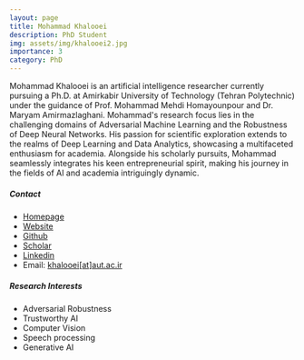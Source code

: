 ```yaml
---
layout: page
title: Mohammad Khalooei
description: PhD Student
img: assets/img/khalooei2.jpg
importance: 3
category: PhD
---
```


Mohammad Khalooei is an artificial intelligence researcher currently pursuing a Ph.D. at Amirkabir University of Technology (Tehran Polytechnic) under the guidance of Prof. Mohammad Mehdi Homayounpour and Dr. Maryam Amirmazlaghani. Mohammad's research focus lies in the challenging domains of Adversarial Machine Learning and the Robustness of Deep Neural Networks. His passion for scientific exploration extends to the realms of Deep Learning and Data Analytics, showcasing a multifaceted enthusiasm for academia. Alongside his scholarly pursuits, Mohammad seamlessly integrates his keen entrepreneurial spirit, making his journey in the fields of AI and academia intriguingly dynamic.

##### Contact
- [Homepage](http://ce.aut.ac.ir/~khalooei)
- [Website](https://khalooei.ir)
- [Github](https://github.com/khalooei)
- [Scholar](https://scholar.google.com/citations?user=2HFVUn4AAAAJ&hl=en)
- [Linkedin](https://www.linkedin.com/in/khalooei)
- Email: [khalooei[at]aut.ac.ir](mailto:khalooei@aut.ac.ir)


##### Research Interests
- Adversarial Robustness
- Trustworthy AI
- Computer Vision
- Speech processing
- Generative AI
